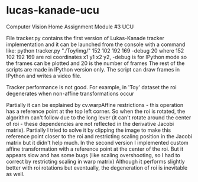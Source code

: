 # lucas-kanade-ucu
Computer Vision Home Assignment Module #3  UCU

File tracker.py contains the first version of Lukas-Kanade tracker implementation and it can be launched from the console with a command like:
python tracker.py "./Toy/img/" 152 102 192 169 -debug 20
where 152 102 192 169 are roi coordinates x1 y1 x2 y2, -debug is for IPython mode so the frames can be plotted and 20 is the number of frames
The rest of the scripts are made in IPython version only.
The script can draw frames in IPython and writes a video file.

Tracker performance is not good.
For example, in 'Toy' dataset the roi degenerates when non-affine transformations occur

Partially it can be explained by cv.warpAffine restrictions - this operation has a reference point at the top left corner.
So when the roi is rotated, the algorithm can't follow due to the long lever (it can't rotate around the center of roi - these dependencies are not reflected in the derivative Jacobi matrix).
Partially I tried to solve it by clipping the image to make this reference point closer to the roi and restricting scaling position in the Jacobi matrix but it didn't help much.
In the second version I implemented custom affine transformation with a reference point at the center of the roi.
But it appears slow and has some bugs (like  scaling overshooting, so I had to correct by restricting scaling in warp matrix)
Although it performs slightly better with roi rotations but eventually, the degeneration of roi is inevitable as well.

